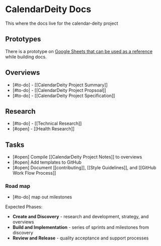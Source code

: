 # CalendarDeity Docs

This where the docs live for the calendar-deity project

## Prototypes

There is a prototype on [Google Sheets that can be used as a reference](https://docs.google.com/spreadsheets/d/1ahF8Q-OzQyul6Kkh19bcwJznC-o3NfUHJnfp9_bZxSQ/edit?usp=sharing) while building docs.

## Overviews

- [#to-do] - [[CalendarDeity Project Summary]]
- [#to-do] - [[CalendarDeity Project Propsoal]]
- [#to-do] - [[CalendarDeity Project Specification]]

## Research

- [#to-do] - [[Technical Research]]
- [#open] - [[Health Research]]

## Tasks

- [#open] Compile [[CalendarDeity Project Notes]] to overviews
- [#open] Add templates to GitHub
- [#open] Document [[contributing]], [[Style Guidelines]], and [[GitHub Work Flow Process]]

### Road map

- [#to-do] map out milestones

Expected Phases:

- **Create and Discovery** - research and development, strategy, and overviews
- **Build and Implementation** - series of sprints and milestones from discovery
- **Review and Release** - quality acceptance and support processes
